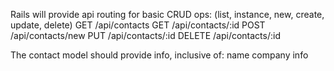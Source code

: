 Rails will provide api routing for basic CRUD ops: (list, instance, new, create, update, delete)
  GET /api/contacts
  GET /api/contacts/:id
  POST /api/contacts/new
  PUT /api/contacts/:id
  DELETE /api/contacts/:id


The contact model should provide info, inclusive of:
  name
  company
  info

<!-- The user model should provide info, inclusive of:
  name -->
